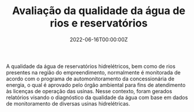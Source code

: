 ﻿---
date: "2022-06-16T00:00:00Z"
external_link: ""
image:
  caption: Lactec
  focal_point: "Center"
  placement: 1
links:
- icon: file-lines
  icon_pack: far
  name: Artigo 1
  url: '../../publication/iqar_vossoroca_2019/'
- icon: file-lines
  icon_pack: far
  name: Artigo 2
  url: '../../publication/colider_2019/'
- icon: file-lines
  icon_pack: far
  name: Artigo 3
  url: '../../publication/series_historicas_vossoroca_2020/'
summary: 
tags:
- Qualidade da água
- Estatística
- Análise de dados
- Programação em linguagem R
- Lactec
title: Avaliação da qualidade da água de rios e reservatórios
url_code: ""
url_pdf: ""
url_slides: ""
url_video: ""


show_date: false
share: false
profile: true
pager: false
---

A qualidade da água de reservatórios hidrelétricos, bem como de rios presentes na região do empreendimento, normalmente é monitorada de acordo com o programa de automonitoramento da concessionária de energia, o qual é aprovado pelo órgão ambiental para fins de atendimento às licenças de operação das usinas. Nesse contexto, foram gerados relatórios visando o diagnóstico da qualidade da água com base em dados de monitoramento de diversas usinas hidrelétricas.


